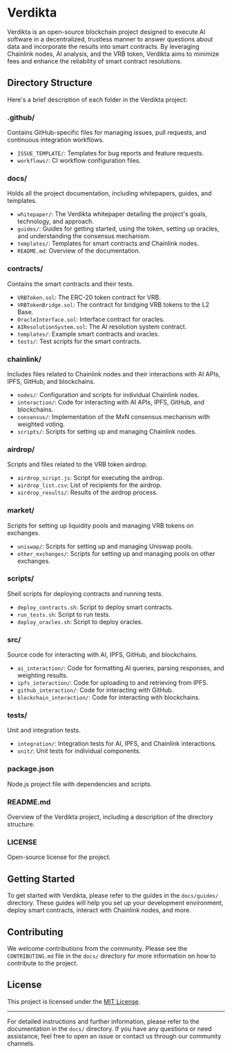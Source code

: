 # Verdikta

Verdikta is an open-source blockchain project designed to execute AI software in a decentralized, trustless manner to answer questions about data and incorporate the results into smart contracts. By leveraging Chainlink nodes, AI analysis, and the VRB token, Verdikta aims to minimize fees and enhance the reliability of smart contract resolutions.

## Directory Structure

Here's a brief description of each folder in the Verdikta project:

### .github/
Contains GitHub-specific files for managing issues, pull requests, and continuous integration workflows.
- `ISSUE_TEMPLATE/`: Templates for bug reports and feature requests.
- `workflows/`: CI workflow configuration files.

### docs/
Holds all the project documentation, including whitepapers, guides, and templates.
- `whitepaper/`: The Verdikta whitepaper detailing the project's goals, technology, and approach.
- `guides/`: Guides for getting started, using the token, setting up oracles, and understanding the consensus mechanism.
- `templates/`: Templates for smart contracts and Chainlink nodes.
- `README.md`: Overview of the documentation.

### contracts/
Contains the smart contracts and their tests.
- `VRBToken.sol`: The ERC-20 token contract for VRB.
- `VRBTokenBridge.sol`: The contract for bridging VRB tokens to the L2 Base.
- `OracleInterface.sol`: Interface contract for oracles.
- `AIResolutionSystem.sol`: The AI resolution system contract.
- `templates/`: Example smart contracts and oracles.
- `tests/`: Test scripts for the smart contracts.

### chainlink/
Includes files related to Chainlink nodes and their interactions with AI APIs, IPFS, GitHub, and blockchains.
- `nodes/`: Configuration and scripts for individual Chainlink nodes.
- `interaction/`: Code for interacting with AI APIs, IPFS, GitHub, and blockchains.
- `consensus/`: Implementation of the MxN consensus mechanism with weighted voting.
- `scripts/`: Scripts for setting up and managing Chainlink nodes.

### airdrop/
Scripts and files related to the VRB token airdrop.
- `airdrop_script.js`: Script for executing the airdrop.
- `airdrop_list.csv`: List of recipients for the airdrop.
- `airdrop_results/`: Results of the airdrop process.

### market/
Scripts for setting up liquidity pools and managing VRB tokens on exchanges.
- `uniswap/`: Scripts for setting up and managing Uniswap pools.
- `other_exchanges/`: Scripts for setting up and managing pools on other exchanges.

### scripts/
Shell scripts for deploying contracts and running tests.
- `deploy_contracts.sh`: Script to deploy smart contracts.
- `run_tests.sh`: Script to run tests.
- `deploy_oracles.sh`: Script to deploy oracles.

### src/
Source code for interacting with AI, IPFS, GitHub, and blockchains.
- `ai_interaction/`: Code for formatting AI queries, parsing responses, and weighting results.
- `ipfs_interaction/`: Code for uploading to and retrieving from IPFS.
- `github_interaction/`: Code for interacting with GitHub.
- `blockchain_interaction/`: Code for interacting with blockchains.

### tests/
Unit and integration tests.
- `integration/`: Integration tests for AI, IPFS, and Chainlink interactions.
- `unit/`: Unit tests for individual components.

### package.json
Node.js project file with dependencies and scripts.

### README.md
Overview of the Verdikta project, including a description of the directory structure.

### LICENSE
Open-source license for the project.

## Getting Started

To get started with Verdikta, please refer to the guides in the `docs/guides/` directory. These guides will help you set up your development environment, deploy smart contracts, interact with Chainlink nodes, and more.

## Contributing

We welcome contributions from the community. Please see the `CONTRIBUTING.md` file in the `docs/` directory for more information on how to contribute to the project.

## License

This project is licensed under the [MIT License](LICENSE).

---

For detailed instructions and further information, please refer to the documentation in the `docs/` directory. If you have any questions or need assistance, feel free to open an issue or contact us through our community channels.
